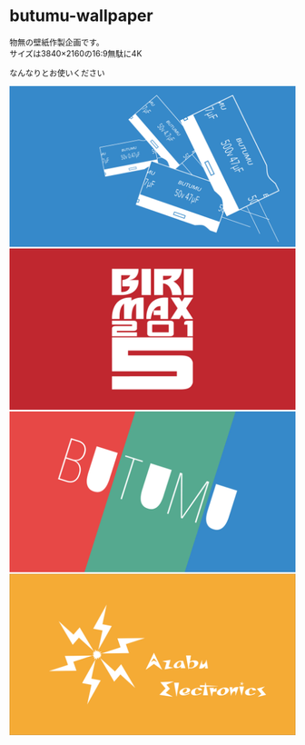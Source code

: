 # butumu-wallpaper

物無の壁紙作製企画です。  
サイズは3840×2160の16:9無駄に4K  

なんなりとお使いください

<img alt=condenser src=https://github.com/hamps/butumu-wallpaper/blob/master/png/b-wallpaper-condenser.png>
<img alt=birimax src=https://github.com/hamps/butumu-wallpaper/blob/master/png/b-wallpaper-birimax.png>
<img alt=led src=https://github.com/hamps/butumu-wallpaper/blob/master/png/b-wallpaper-led.png>
<img alt=spark src=https://github.com/hamps/butumu-wallpaper/blob/master/png/b-wallpaper-spark.png>
